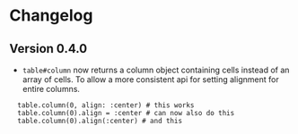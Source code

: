 # Changelog

## Version 0.4.0

- `table#column` now returns a column object containing cells instead of an array of cells. To allow a more consistent api for setting alignment for entire columns. 

```crystal
  table.column(0, align: :center) # this works
  table.column(0).align = :center # can now also do this
  table.column(0).align(:center) # and this
```